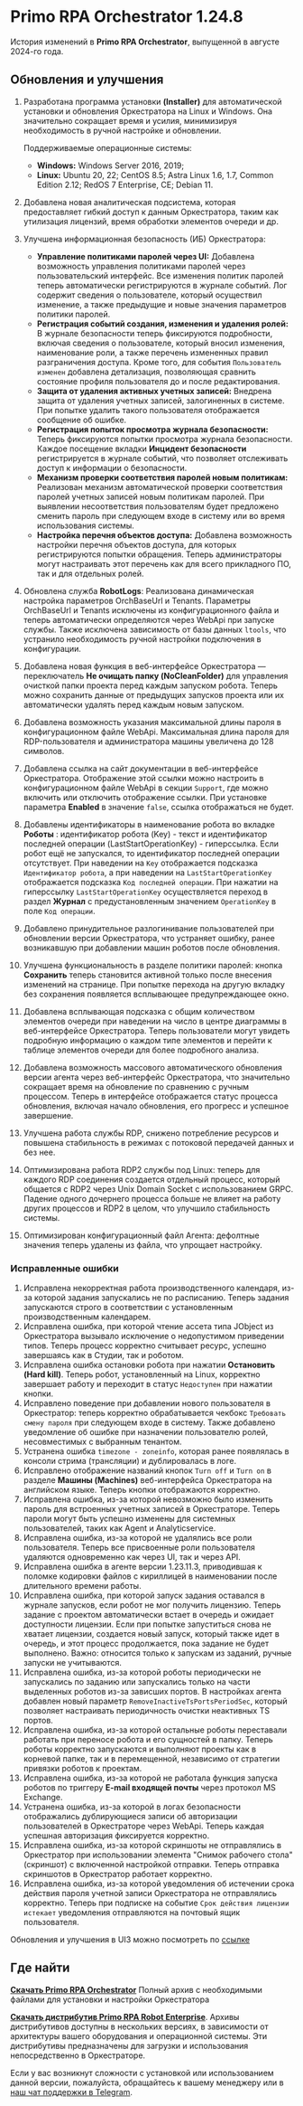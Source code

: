 # Primo RPA Orchestrator 1.24.8

История изменений в **Primo RPA Orchestrator**, выпущенной в августе 2024-го года. 

## Обновления и улучшения

1. Разработана программа установки **(Installer)** для автоматической установки и обновления Оркестратора на Linux и Windows. Она значительно сокращает время и усилия, минимизируя необходимость в ручной настройке и обновлении.
 
   Поддерживаемые операционные системы:
   - **Windows:** Windows Server 2016, 2019;
   - **Linux:** Ubuntu 20, 22; CentOS 8.5; Astra Linux 1.6, 1.7, Common Edition 2.12; RedOS 7 Enterprise, CE; Debian 11.

1. Добавлена новая аналитическая подсистема, которая предоставляет гибкий доступ к данным Оркестратора, таким как утилизация лицензий, время обработки элементов очереди и др. 

2. Улучшена информационная безопасность (ИБ) Оркестратора:
   - **Управление политиками паролей через UI:** Добавлена возможность управления политиками паролей через пользовательский интерфейс. Все изменения политик паролей теперь автоматически регистрируются в журнале событий. Лог содержит сведения о пользователе, который осуществил изменение, а также предыдущие и новые значения параметров политики паролей.
   - **Регистрация событий создания, изменения и удаления ролей:** В журнале безопасности теперь фиксируются подробности, включая сведения о пользователе, который вносил изменения, наименование роли, а также перечень измененных правил разграничения доступа. Кроме того, для события `Пользователь изменен` добавлена детализация, позволяющая сравнить состояние профиля пользователя до и после редактирования.
   - **Защита от удаления активных учетных записей:** Внедрена защита от удаления учетных записей, залогиненных в системе. При попытке удалить такого пользователя отображается сообщение об ошибке.
   - **Регистрация попыток просмотра журнала безопасности:** Теперь фиксируются попытки просмотра журнала безопасности. Каждое посещение вкладки **Инцидент безопасности** регистрируется в журнале событий, что позволяет отслеживать доступ к информации о безопасности.
   - **Механизм проверки соответствия паролей новым политикам:** Реализован механизм автоматической проверки соответствия паролей учетных записей новым политикам паролей. При выявлении несоответствия пользователям будет предложено сменить пароль при следующем входе в систему или во время использования системы.
   - **Настройка перечня объектов доступа:** Добавлена возможность настройки перечня объектов доступа, для которых регистрируются попытки обращения. Теперь администраторы могут настраивать этот перечень как для всего прикладного ПО, так и для отдельных ролей.

3. Обновлена служба **RobotLogs**: Реализована динамическая настройка параметров OrchBaseUrl и Tenants. Параметры OrchBaseUrl и Tenants исключены из конфигурационного файла и теперь автоматически определяются через WebApi при запуске службы. Также исключена зависимость от базы данных `ltools`, что устранило необходимость ручной настройки подключения в конфигурации.

4. Добавлена новая функция в веб-интерфейсе Оркестратора — переключатель **Не очищать папку (NoCleanFolder)** для управления очисткой папки проекта перед каждым запуском робота. Теперь можно сохранить данные от предыдущих запусков проекта или их автоматически удалять перед каждым новым запуском.

5. Добавлена возможность указания максимальной длины пароля в конфигурационном файле WebApi. Максимальная длина пароля для RDP-пользователя и администратора машины увеличена до 128 символов.

6. Добавлена ссылка на сайт документации в веб-интерфейсе Оркестратора. Отображение этой ссылки можно настроить в конфигурационном файле WebApi в секции `Support`, где можно включить или отключить отображение ссылки. При установке параметра **Enabled** в значение `false`, ссылка отображаться не будет.

7. Добавлены идентификаторы в наименование робота во вкладке **Роботы** : идентификатор робота (Key) - текст и идентификатор последней операции (LastStartOperationKey) - гиперссылка. 
Если робот ещё не запускался, то идентификатор последней операции отсутствует. 
При наведении на `Key` отображается подсказка `Идентификатор робота`, а при наведении на `LastStartOperationKey` отображается подсказка `Код последней операции`. 
При нажатии на гиперссылку `LastStartOperationKey` осуществляется переход в раздел **Журнал** с предустановленным значением `OperationKey` в поле `Код операции`.

8. Добавлено принудительное разлогинивание пользователей при обновлении версии Оркестратора, что устраняет ошибку, ранее возникавшую при добавлении машин роботов после обновления.

9. Улучшена функциональность в разделе политики паролей: кнопка **Сохранить** теперь становится активной только после внесения изменений на странице. При попытке перехода на другую вкладку без сохранения появляется всплывающее предупреждающее окно.

10. Добавлена всплывающая подсказка с общим количеством элементов очереди при наведении на число в центре диаграммы в веб-интерфейсе Оркестратора. Теперь пользователи могут увидеть подробную информацию о каждом типе элементов и перейти к таблице элементов очереди для более подробного анализа.

11. Добавлена возможность массового автоматического обновления версии агента через веб-интерфейс Оркестратора, что значительно сокращает время на обновление по сравнению с ручным процессом. Теперь в интерфейсе отображается статус процесса обновления, включая начало обновления, его прогресс и успешное завершение.

12. Улучшена работа службы RDP, снижено потребление ресурсов и повышена стабильность в режимах с потоковой передачей данных и без нее.

13. Оптимизирована работа RDP2 службы под Linux: теперь для каждого RDP соединения создается отдельный процесс, который общается с RDP2 через Unix Domain Socket с использованием GRPC. Падение одного дочернего процесса больше не влияет на работу других процессов и RDP2 в целом, что улучшило стабильность системы.

14. Оптимизирован конфигурационный файл Агента: дефолтные значения теперь удалены из файла, что упрощает настройку.


### Исправленные ошибки


1. Исправлена некорректная работа производственного календаря, из-за которой задания запускались не по расписанию. Теперь задания запускаются строго в соответствии с установленным производственным календарем.
1. Исправлена ошибка, при которой чтение ассета типа JObject из Оркестратора вызывало исключение о недопустимом приведении типов. Теперь процесс корректно считывает ресурс, успешно завершаясь как в Студии, так и роботом.
1. Исправлена ошибка остановки робота при нажатии **Остановить (Hard kill)**. Теперь робот, установленный на Linux, корректно завершает работу и переходит в статус `Недоступен` при нажатии кнопки.
1. Исправлено поведение при добавлении нового пользователя в Оркестратор: теперь корректно обрабатывается чекбокс `Требовать смену пароля` при следующем входе в систему. Также добавлено уведомление об ошибке при назначении пользователю ролей, несовместимых с выбранным тенантом.
1. Устранена ошибка `timezone - zoneinfo`, которая ранее появлялась в консоли стрима (трансляции) и дублировалась в логе.
1. Исправлено отображение названий кнопок `Turn off` и `Turn on` в разделе **Машины (Machines)** веб-интерфейса Оркестратора на английском языке. Теперь кнопки отображаются корректно.
1. Исправлена ошибка, из-за которой невозможно было изменить пароль для встроенных учетных записей в Оркестраторе. Теперь пароли могут быть успешно изменены для системных пользователей, таких как Agent и Analyticservice.
1. Исправлена ошибка, из-за которой не удалялись все роли пользователя. Теперь все присвоенные роли пользователя удаляются одновременно как через UI, так и через API. 
1. Исправлена ошибка в агенте версии 1.23.11.3, приводившая к поломке кодировки файлов с кириллицей в наименовании после длительного времени работы.
1. Исправлена ошибка, при которой запуск задания оставался в журнале запусков, если робот не мог получить лицензию. Теперь задание с проектом автоматически встает в очередь и ожидает доступности лицензии. Если при попытке запуститься снова не хватает лицензии, создается новый запуск, который также идет в очередь, и этот процесс продолжается, пока задание не будет выполнено. Важно: относится только к запускам из заданий, ручные запуски не учитываются. 
1. Исправлена ошибка, из-за которой роботы периодически не запускались по заданию или запускались только на части выделенных роботов из-за зависших портов. В настройках агента добавлен новый параметр `RemoveInactiveTsPortsPeriodSec`, который позволяет настраивать периодичность очистки неактивных TS портов.
1. Исправлена ошибка, из-за которой остальные роботы переставали работать при переносе робота и его сущностей в папку. Теперь роботы корректно запускаются и выполняют проекты как в корневой папке, так и в перемещенной, независимо от стратегии привязки роботов к проектам.
1. Исправлена ошибка, из-за которой не работала функция запуска роботов по триггеру **E-mail входящей почты** через протокол MS Exchange.
1. Устранена ошибка, из-за которой в логах безопасности отображались дублирующиеся записи об авторизации пользователей в Оркестраторе через WebApi. Теперь каждая успешная авторизация фиксируется корректно.
1. Исправлена ошибка, из-за которой скриншоты не отправлялись в Оркестратор при использовании элемента "Снимок рабочего стола" (скриншот) с включенной настройкой отправки. Теперь отправка скриншотов в Оркестратор работает корректно.
1. Исправлена ошибка, из-за которой уведомления об истечении срока действия пароля учетной записи Оркестратора не отправлялись корректно. Теперь при подписке на событие `Срок действия лицензии истекает` уведомления отправляются на почтовый ящик пользователя.

Обновления и улучшения в UI3 можно посмотреть по [ссылке](https://github.com/PrimoRPA/Docs.Rus/blob/main/release-notes/orch/orch-1.24.8_UI3.md)

## Где найти

[**Скачать Primo RPA Orchestrator**](https://disk.primo-rpa.ru/index.php/s/t9BHBjR6PP06Yax?path=%2FRelease%2FOrchestrator)
Полный архив с необходимыми файлами для установки и настройки Оркестратора

[**Скачать дистрибутив Primo RPA Robot Enterprise**](https://disk.primo-rpa.ru/index.php/s/t9BHBjR6PP06Yax?path=%2FRelease%2FRobot). 
Архивы дистрибутивов доступны в нескольких версиях, в зависимости от архитектуры вашего оборудования и операционной системы. Эти дистрибутивы предназначены для загрузки и использования непосредственно в Оркестраторе.


Если у вас возникнут сложности с установкой или использованием данной версии, пожалуйста, обращайтесь к вашему менеджеру или в [наш чат поддержки в Telegram](https://t.me/primo_RPA_chat).



